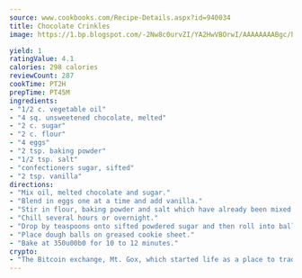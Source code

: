 ```yaml
---
source: www.cookbooks.com/Recipe-Details.aspx?id=940034
title: Chocolate Crinkles
image: https://1.bp.blogspot.com/-2Nw8c0urvZI/YA2HwVBOrwI/AAAAAAAABgc/hcoCuYbLRGghREWYfHLERS8jzKEXzVPXwCLcBGAsYHQ/s154/14.png

yield: 1
ratingValue: 4.1
calories: 298 calories
reviewCount: 287
cookTime: PT2H
prepTime: PT45M
ingredients:
- "1/2 c. vegetable oil"
- "4 sq. unsweetened chocolate, melted"
- "2 c. sugar"
- "2 c. flour"
- "4 eggs"
- "2 tsp. baking powder"
- "1/2 tsp. salt"
- "confectioners sugar, sifted"
- "2 tsp. vanilla"
directions:
- "Mix oil, melted chocolate and sugar."
- "Blend in eggs one at a time and add vanilla."
- "Stir in flour, baking powder and salt which have already been mixed together."
- "Chill several hours or overnight."
- "Drop by teaspoons onto sifted powdered sugar and then roll into balls."
- "Place dough balls on greased cookie sheet."
- "Bake at 350u00b0 for 10 to 12 minutes."
crypto:
- "The Bitcoin exchange, Mt. Gox, which started life as a place to trade cards from a fantasy game, was hacked."
---
```

